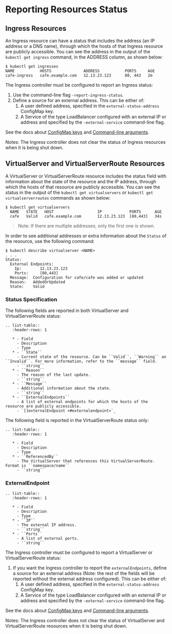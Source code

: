 # Reporting Resources Status

## Ingress Resources

An Ingress resource can have a status that includes the address (an IP address or a DNS name), through which the hosts of that Ingress resource are publicly accessible.
You can see the address in the output of the `kubectl get ingress` command, in the ADDRESS column, as shown below:

```
$ kubectl get ingresses
NAME           HOSTS              ADDRESS           PORTS     AGE
cafe-ingress   cafe.example.com   12.13.23.123      80, 443   2m
```

The Ingress controller must be configured to report an Ingress status:

1. Use the command-line flag `-report-ingress-status`.
2. Define a source for an external address. This can be either of:
    1. A user defined address, specified in the `external-status-address` ConfigMap key.
    2. A Service of the type LoadBalancer configured with an external IP or address and specified by the `-external-service` command-line flag.

See the docs about [ConfigMap keys](/nginx-ingress-controller/configuration/global-configuration/configmap-resource) and [Command-line arguments](/nginx-ingress-controller/configuration/global-configuration/command-line-arguments).

Notes: The Ingress controller does not clear the status of Ingress resources when it is being shut down.

## VirtualServer and VirtualServerRoute Resources

A VirtualServer or VirtualServerRoute resource includes the status field with information about the state of the resource and the IP address, through which the hosts of that resource are publicly accessible.
You can see the status in the output of the `kubectl get virtualservers` or `kubectl get virtualserverroutes` commands as shown below:

```
$ kubectl get virtualservers
  NAME   STATE   HOST                   IP            PORTS      AGE
  cafe   Valid   cafe.example.com       12.13.23.123  [80,443]   34s
```

> Note: If there are multiple addresses, only the first one is shown.

In order to see additional addresses or extra information about the `Status` of the resource, use the following command:
```
$ kubectl describe virtualserver <NAME>
. . . 
Status:
  External Endpoints:
    Ip:        12.13.23.123
    Ports:     [80,443]
  Message:  Configuration for cafe/cafe was added or updated
  Reason:   AddedOrUpdated
  State:    Valid
```

### Status Specification 
The following fields are reported in both VirtualServer and VirtualServerRoute status:

```eval_rst
.. list-table::
   :header-rows: 1

   * - Field
     - Description
     - Type
   * - ``State``
     - Current state of the resource. Can be ``Valid``, ``Warning`` an ``Invalid``. For more information, refer to the ``message`` field.
     - ``string``
   * - ``Reason``
     - The reason of the last update.
     - ``string``
   * - ``Message``
     - Additional information about the state.
     - ``string``
   * - ``ExternalEndpoints``
     - A list of external endpoints for which the hosts of the resource are publicly accessible.
     - `[]externalEndpoint <#externalendpoint>`_
```

The following field is reported in the VirtualServerRoute status only:

```eval_rst
.. list-table::
   :header-rows: 1

   * - Field
     - Description
     - Type
   * - ``ReferencedBy``
     - The VirtualServer that references this VirtualServerRoute. Format is ``namespace/name``
     - ``string``
```

### ExternalEndpoint
```eval_rst
.. list-table::
   :header-rows: 1

   * - Field
     - Description
     - Type
   * - ``IP``
     - The external IP address.
     - ``string``
   * - ``Ports``
     - A list of external ports.
     - ``string``
```

The Ingress controller must be configured to report a VirtualServer or VirtualServerRoute status:

1. If you want the Ingress controller to report the `externalEndpoints`, define a source for an external address (Note: the rest of the fields will be reported without the external address configured). This can be either of:
    1. A user defined address, specified in the `external-status-address` ConfigMap key.
    2. A Service of the type LoadBalancer configured with an external IP or address and specified by the `-external-service` command-line flag.

See the docs about [ConfigMap keys](/nginx-ingress-controller/configuration/global-configuration/configmap-resource) and [Command-line arguments](/nginx-ingress-controller/configuration/global-configuration/command-line-arguments).

Notes: The Ingress controller does not clear the status of VirtualServer and VirtualServerRoute resources when it is being shut down.
